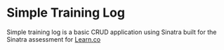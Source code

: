 # Simple Training Log

Simple training log is a basic CRUD application using Sinatra built for the
Sinatra assessment for [Learn.co](www.learn.co)
